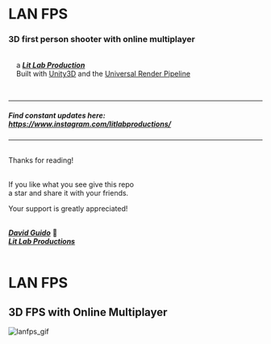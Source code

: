 # LAN FPS

### 3D first person shooter with online multiplayer 
<br/>&nbsp;&nbsp;&nbsp;&nbsp;a [***Lit Lab Production***](https://www.litlabproductions.com)<br/>
&nbsp;&nbsp;&nbsp;&nbsp;Built with [Unity3D](https://github.com/Unity-Technologies) and the 
[Universal Render Pipeline](https://docs.unity3d.com/Packages/com.unity.render-pipelines.universal@7.1/manual/index.html)

<br>

***


##### Find constant updates here: https://www.instagram.com/litlabproductions/


***

<br/>
Thanks for reading!<br/><br/>
 
If you like what you see give this repo  
a star and share it with your friends.

Your support is greatly appreciated!<br/><br/>


[***David Guido***](https://www.litlabproductions.com/resume-view) :rocket:  
[***Lit Lab Productions***](https://www.litlabproductions.com)
<br/><br/>




# LAN FPS
## 3D FPS with Online Multiplayer

![lanfps_gif](https://user-images.githubusercontent.com/34845402/51783443-a7bd0a00-20ee-11e9-9a5c-5b44115640c2.gif)

<br/>

